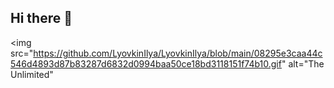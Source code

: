 ## Hi there 👋

<img src="https://github.com/LyovkinIlya/LyovkinIlya/blob/main/08295e3caa44c546d4893d87b83287d6832d0994baa50ce18bd3118151f74b10.gif" alt="The Unlimited"
